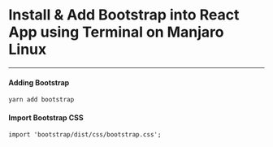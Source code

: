 # Install & Add Bootstrap into React App using Terminal on Manjaro Linux
-------------------------------------------------------------

#### Adding Bootstrap
```
yarn add bootstrap
```

#### Import Bootstrap CSS
```
import 'bootstrap/dist/css/bootstrap.css';
```
